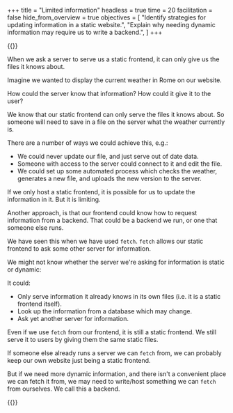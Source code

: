 +++
title = "Limited information"
headless = true
time = 20
facilitation = false
hide_from_overview = true
objectives = [
    "Identify strategies for updating information in a static website.",
    "Explain why needing dynamic information may require us to write a backend.",
]
+++

{{<multiple-choice
   question="What is a frontend?"
   answers="Everything needed to make a website work. | The part of the website the user directly interacts with. | The part of a website that stores data."
   feedback="No - a frontend is just one part of a website. Some websites only have a frontend, but many of other parts too. | Right! | No - The frontend is generally stateless (doesn't store data)."
   correct="1" >}}

When we ask a server to serve us a static frontend, it can only give us the files it knows about.

Imagine we wanted to display the current weather in Rome on our website.

How could the server know that information? How could it give it to the user?

We know that our static frontend can only serve the files it knows about. So someone will need to save in a file on the server what the weather currently is.

There are a number of ways we could achieve this, e.g.:
* We could never update our file, and just serve out of date data.
* Someone with access to the server could connect to it and edit the file.
* We could set up some automated process which checks the weather, generates a new file, and uploads the new version to the server.

If we only host a static frontend, it is possible for us to update the information in it. But it is limiting.

Another approach, is that our frontend could know how to request information from a backend. That could be a backend we run, or one that someone else runs.

We have seen this when we have used `fetch`. `fetch` allows our static frontend to ask some other server for information.

We might not know whether the server we're asking for information is static or dynamic:

It could:
* Only serve information it already knows in its own files (i.e. it is a static frontend itself).
* Look up the information from a database which may change.
* Ask yet another server for information.

Even if we use `fetch` from our frontend, it is still a static frontend. We still serve it to users by giving them the same static files.

If someone else already runs a server we can `fetch` from, we can probably keep our own website just being a static frontend.

But if we need more dynamic information, and there isn't a convenient place we can fetch it from, we may need to write/host something we can `fetch` from ourselves. We call this a backend.

{{<multiple-choice
   question="What is a backend?"
   answers="Everything needed to make a website work. | A part of the website that we didn't write. | A part of the website the user doesn't directly interact with."
   feedback="No - websites need frontends so that people can actually interact with them. | No - sometimes we may talk to a backend we didn't write, but this isn't always the case. | Right! A backend may supply information to a frontend, which will actually display it to the user."
   correct="2" >}}
